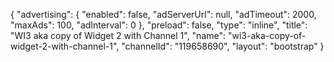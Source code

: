 {
    "advertising": {
        "enabled": false,
        "adServerUrl": null,
        "adTimeout": 2000,
        "maxAds": 100,
        "adInterval": 0
    },
    "preload": false,
    "type": "inline",
    "title": "WI3 aka copy of Widget 2 with Channel 1",
    "name": "wi3-aka-copy-of-widget-2-with-channel-1",
    "channelId": "119658690",
    "layout": "bootstrap"
}